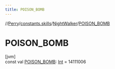 ```yaml
---
title: POISON_BOMB
---
```

//[Perry](../../../index.html)/[constants.skills](../index.html)/[NightWalker](index.html)/[POISON_BOMB](-p-o-i-s-o-n_-b-o-m-b.html)



# POISON_BOMB



[jvm]\
const val [POISON_BOMB](-p-o-i-s-o-n_-b-o-m-b.html): [Int](https://kotlinlang.org/api/latest/jvm/stdlib/kotlin/-int/index.html) = 14111006




